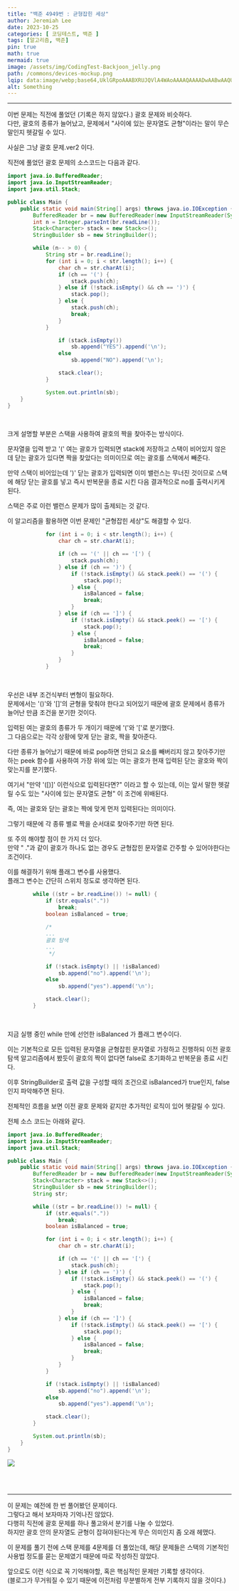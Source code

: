 ```yaml
---
title: "백준 4949번 : 균형잡힌 세상"
author: Jeremiah Lee
date: 2023-10-25
categories: [ 코딩테스트, 백준 ]
tags: [알고리즘, 백준]
pin: true
math: true
mermaid: true
image: /assets/img/CodingTest-Backjoon_jelly.png
path: /commons/devices-mockup.png
lqip: data:image/webp;base64,UklGRpoAAABXRUJQVlA4WAoAAAAQAAAADwAABwAAQUxQSDIAAAARL0AmbZurmr57yyIiqE8oiG0bejIYEQTgqiDA9vqnsUSI6H+oAERp2HZ65qP/VIAWAFZQOCBCAAAA8AEAnQEqEAAIAAVAfCWkAALp8sF8rgRgAP7o9FDvMCkMde9PK7euH5M1m6VWoDXf2FkP3BqV0ZYbO6NA/VFIAAAA
alt: Something
---
```

***

이번 문제는 직전에 풀었던 (기록은 하지 않았다.) 괄호 문제와 비슷하다.   
다만, 괄호의 종류가 늘어났고, 문제에서 "사이에 있는 문자열도 균형"이라는 말이
무슨 말인지 헷갈릴 수 있다.

사실은 그냥 괄호 문제.ver2 이다.

직전에 풀었던 괄호 문제의 소스코드는 다음과 같다.
```java
import java.io.BufferedReader;
import java.io.InputStreamReader;
import java.util.Stack;

public class Main {
    public static void main(String[] args) throws java.io.IOException {
        BufferedReader br = new BufferedReader(new InputStreamReader(System.in));
        int n = Integer.parseInt(br.readLine());
        Stack<Character> stack = new Stack<>();
        StringBuilder sb = new StringBuilder();

        while (n-- > 0) {
            String str = br.readLine();
            for (int i = 0; i < str.length(); i++) {
                char ch = str.charAt(i);
                if (ch == '(') {
                    stack.push(ch);
                } else if (!stack.isEmpty() && ch == ')') {
                    stack.pop();
                } else {
                    stack.push(ch);
                    break;
                }
            }

                if (stack.isEmpty())
                    sb.append("YES").append('\n');
                else
                    sb.append("NO").append('\n');

                stack.clear();
            }

            System.out.println(sb);
    }
}
```
<br>

크게 설명할 부분은 스택을 사용하여 괄호의 짝을 찾아주는 방식이다.   

문자열을 입력 받고 '(' 여는 괄호가 입력되면 stack에 저장하고
스택이 비어있지 않은데 닫는 괄호가 있다면 짝을 찾았다는 의미이므로
여는 괄호를 스택에서 빼준다.   

만약 스택이 비어있는데 ')' 닫는 괄호가 입력되면 이미 밸런스는 무너진 것이므로
스택에 해당 닫는 괄호를 넣고 즉시 반복문을 종료 시킨 다음
결과적으로 no를 출력시키게 된다.

스택은 주로 이런 밸런스 문제가 많이 출제되는 것 같다.

이 알고리즘을 활용하면 이번 문제인 "균형잡힌 세상"도 해결할 수 있다.

```java
            for (int i = 0; i < str.length(); i++) {
                char ch = str.charAt(i);

                if (ch == '(' || ch == '[') {
                    stack.push(ch);
                } else if (ch == ')') {
                    if (!stack.isEmpty() && stack.peek() == '(') {
                        stack.pop();
                    } else {
                        isBalanced = false;
                        break;
                    }
                } else if (ch == ']') {
                    if (!stack.isEmpty() && stack.peek() == '[') {
                        stack.pop();
                    } else {
                        isBalanced = false;
                        break;
                    }
                }
            }
```
<br>

우선은 내부 조건식부터 변형이 필요하다.   
문제에서는 '()'와 '[]'의 균형을 맞춰야 한다고 되어있기 때문에
괄호 문제에서 종류가 늘어난 만큼 조건을 분기한 것이다.

입력된 여는 괄호의 종류가 두 개이기 때문에 '('와 '['로 분기했다.   
그 다음으로는 각각 상황에 맞게 닫는 괄호, 짝을 찾아준다.

다만 종류가 늘어났기 때문에 바로 pop하면 안되고 요소를 빼버리지 않고 찾아주기만 하는
peek 함수를 사용하여 가장 위에 있는 여는 괄호가 현재 입력된 닫는 괄호와 짝이 맞는지를 분기했다.

여기서 "만약 '([)]' 이런식으로 입력된다면?" 이라고 할 수 있는데, 
이는 앞서 말한 헷갈릴 수도 있는 "사이에 있는 문자열도 균형" 이 조건에 위배된다.

즉, 여는 괄호와 닫는 괄호는 짝에 맞게 먼저 입력된다는 의미이다.

그렇기 때문에 각 종류 별로 짝을 순서대로 찾아주기만 하면 된다.

또 주의 해야할 점이 한 가지 더 있다.   
만약 " ."과 같이 괄호가 하나도 없는 경우도 균형잡힌 문자열로 간주할 수 있어야한다는 조건이다.

이를 해결하기 위해 플래그 변수를 사용했다.   
플래그 변수는 간단히 스위치 정도로 생각하면 된다.

```java
        while ((str = br.readLine()) != null) {
            if (str.equals("."))
                break;
            boolean isBalanced = true;
            
            /*
            ...
            괄호 탐색
            ...
             */

            if (!stack.isEmpty() || !isBalanced)
                sb.append("no").append('\n');
            else
                sb.append("yes").append('\n');

            stack.clear();
        }
```
<br>

지금 실행 중인 while 만에 선언한 isBalanced 가 플래그 변수이다.   

이는 기본적으로 모든 입력된 문자열을 균형잡힌 문자열로 가정하고 진행하되
이전 괄호 탐색 알고리즘에서 봤듯이 괄호의 짝이 없다면 false로 초기화하고 
반복문을 종료 시킨다.

이후 StringBuilder로 출력 값을 구성할 때의 조건으로 isBalanced가 true인지, 
false인지 파악해주면 된다.

전체적인 흐름을 보면 이전 괄호 문제와 같지만 추가적인 로직이 있어 헷갈릴 수 있다.

전체 소스 코드는 아래와 같다.
```java
import java.io.BufferedReader;
import java.io.InputStreamReader;
import java.util.Stack;

public class Main {
    public static void main(String[] args) throws java.io.IOException {
        BufferedReader br = new BufferedReader(new InputStreamReader(System.in));
        Stack<Character> stack = new Stack<>();
        StringBuilder sb = new StringBuilder();
        String str;

        while ((str = br.readLine()) != null) {
            if (str.equals("."))
                break;
            boolean isBalanced = true;

            for (int i = 0; i < str.length(); i++) {
                char ch = str.charAt(i);

                if (ch == '(' || ch == '[') {
                    stack.push(ch);
                } else if (ch == ')') {
                    if (!stack.isEmpty() && stack.peek() == '(') {
                        stack.pop();
                    } else {
                        isBalanced = false;
                        break;
                    }
                } else if (ch == ']') {
                    if (!stack.isEmpty() && stack.peek() == '[') {
                        stack.pop();
                    } else {
                        isBalanced = false;
                        break;
                    }
                }
            }

            if (!stack.isEmpty() || !isBalanced)
                sb.append("no").append('\n');
            else
                sb.append("yes").append('\n');

            stack.clear();
        }

        System.out.println(sb);
    }
}
```
![](/assets/img/CT_BJ_LOG/BJ_4949.png)

<br>
<br>

***
이 문제는 예전에 한 번 풀어봤던 문제이다.   
그렇다고 해서 보자마자 기억나진 않았다.  
다행히 직전에 괄호 문제를 하나 풀고와서 분기를 나눌 수 있었다.   
하지만 괄호 안의 문자열도 균형이 잡혀야된다는게 무슨 의미인지 좀 오래 헤맸다.

이 문제를 풀기 전에 스택 문제를 4문제를 더 풀었는데, 해당 문제들은 스택의 기본적인 사용법 
정도를 묻는 문제였기 때문에 따로 작성하진 않았다.

앞으로도 이런 식으로 꼭 기억해야할, 혹은 핵심적인 문제만 기록할 생각이다.   
(블로그가 무거워질 수 있기 때문에 이전처럼 무분별하게 전부 기록하지 않을 것이다.)
